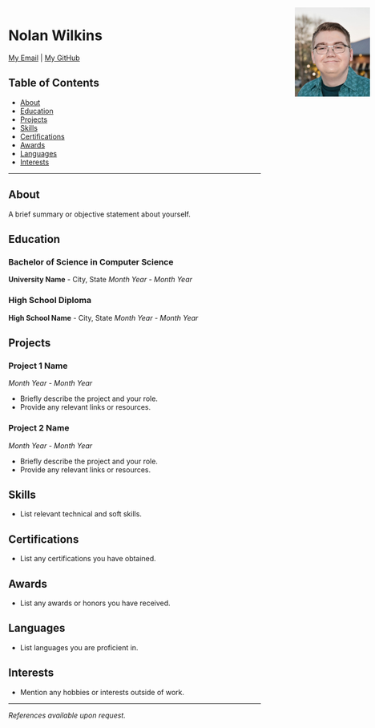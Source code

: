 # Nolan Wilkins

[My Email](nolanwilkins1@my.unt.edu) | [My GitHub](https://github.com/Cr1ms0nC0de)

<div style="position: absolute; top: 50px; right: 10px;">
    <img src="images/me.jpg" alt="Your Name's Picture" width="150px">
</div>

## Table of Contents

- [About](#about)
- [Education](#education)
- [Projects](#projects)
- [Skills](#skills)
- [Certifications](#certifications)
- [Awards](#awards)
- [Languages](#languages)
- [Interests](#interests)

---

## About

A brief summary or objective statement about yourself.

## Education

### Bachelor of Science in Computer Science
**University Name** - City, State
*Month Year - Month Year*

### High School Diploma
**High School Name** - City, State
*Month Year - Month Year*

## Projects

### Project 1 Name
*Month Year - Month Year*
- Briefly describe the project and your role.
- Provide any relevant links or resources.

### Project 2 Name
*Month Year - Month Year*
- Briefly describe the project and your role.
- Provide any relevant links or resources.

## Skills

- List relevant technical and soft skills.

## Certifications

- List any certifications you have obtained.

## Awards

- List any awards or honors you have received.

## Languages

- List languages you are proficient in.

## Interests

- Mention any hobbies or interests outside of work.

---
*References available upon request.*
